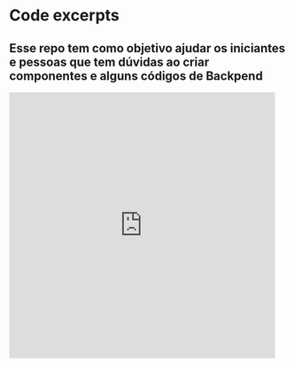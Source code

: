 # Code excerpts

## Esse repo tem como objetivo ajudar os iniciantes e pessoas que tem dúvidas ao criar componentes e alguns códigos de Backpend

<iframe src="https://giphy.com/embed/JIX9t2j0ZTN9S" width="480" height="480" frameBorder="0" class="giphy-embed" allowFullScreen></iframe><p><a href="https://giphy.com/gifs/JIX9t2j0ZTN9S"></a></p>